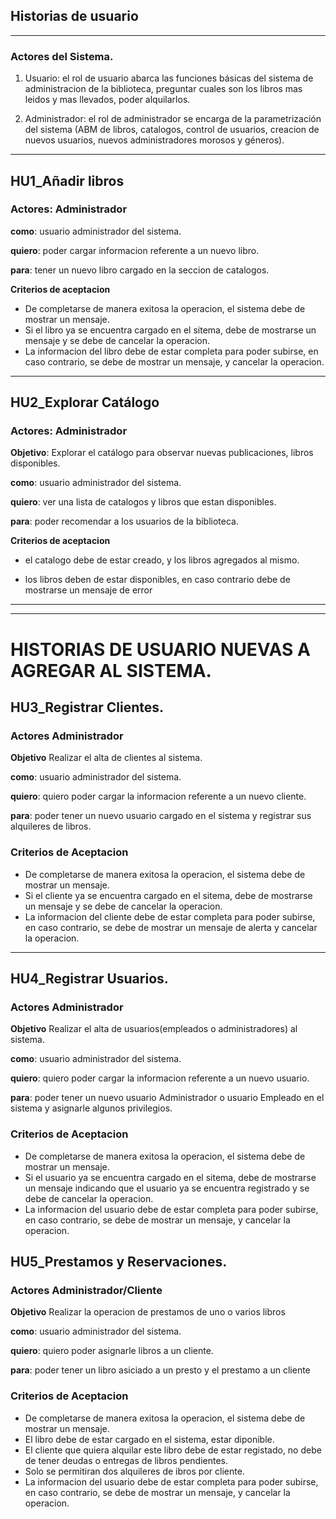 ## Historias de usuario

---

### Actores del Sistema.

1. Usuario: el rol de usuario abarca las funciones básicas del sistema de administracion de la biblioteca, preguntar cuales son los libros mas leidos y mas llevados, poder alquilarlos.

2. Administrador: el rol de administrador se encarga de la parametrización del sistema (ABM de libros, catalogos, control de usuarios, creacion de nuevos usuarios, nuevos administradores morosos y géneros).

---

## HU1_Añadir libros

### Actores: Administrador

**como**: usuario administrador del sistema.

**quiero**: poder cargar informacion referente a un nuevo libro.

**para**: tener un nuevo libro cargado en la seccion de catalogos.

**Criterios de aceptacion**

- De completarse de manera exitosa la operacion, el sistema debe de mostrar un mensaje.
- Si el libro ya se encuentra cargado en el sitema, debe de mostrarse un mensaje y se debe de cancelar la operacion.
- La informacion del libro debe de estar completa para poder subirse, en caso contrario, se debe de mostrar un mensaje, y cancelar la operacion.

---

## HU2_Explorar Catálogo

### Actores: Administrador

**Objetivo**: Explorar el catálogo para observar nuevas publicaciones, libros disponibles.

**como**: usuario administrador del sistema.

**quiero**: ver una lista de catalogos y libros que estan disponibles.

**para**: poder recomendar a los usuarios de la biblioteca.

**Criterios de aceptacion**

- el catalogo debe de estar creado, y los libros agregados al mismo.

- los libros deben de estar disponibles, en caso contrario debe de mostrarse un mensaje de error

---

---

# HISTORIAS DE USUARIO NUEVAS A AGREGAR AL SISTEMA.

## HU3_Registrar Clientes.

### Actores Administrador

**Objetivo** Realizar el alta de clientes al sistema.

**como**: usuario administrador del sistema.

**quiero**: quiero poder cargar la informacion referente a un nuevo cliente.

**para**: poder tener un nuevo usuario cargado en el sistema y registrar sus alquileres de libros.

### Criterios de Aceptacion

- De completarse de manera exitosa la operacion, el sistema debe de mostrar un mensaje.
- Si el cliente ya se encuentra cargado en el sitema, debe de mostrarse un mensaje y se debe de cancelar la operacion.
- La informacion del cliente debe de estar completa para poder subirse, en caso contrario, se debe de mostrar un mensaje de alerta y cancelar la operacion.

---
## HU4_Registrar Usuarios.

### Actores Administrador

**Objetivo** Realizar el alta de usuarios(empleados o administradores) al sistema.

**como**: usuario administrador del sistema.

**quiero**: quiero poder cargar la informacion referente a un nuevo usuario.

**para**: poder tener un nuevo usuario Administrador o usuario Empleado en el sistema y asignarle algunos privilegios.

### Criterios de Aceptacion

- De completarse de manera exitosa la operacion, el sistema debe de mostrar un mensaje.
- Si el usuario ya se encuentra cargado en el sitema, debe de mostrarse un mensaje indicando que el usuario ya se encuentra registrado y se debe de cancelar la operacion.
- La informacion del usuario debe de estar completa para poder subirse, en caso contrario, se debe de mostrar un mensaje, y cancelar la operacion.



## HU5_Prestamos y Reservaciones.

### Actores Administrador/Cliente

**Objetivo** Realizar la operacion de prestamos de uno o varios libros

**como**: usuario administrador del sistema.

**quiero**: quiero poder asignarle libros a un cliente.

**para**: poder tener un libro asiciado a un presto y el prestamo a un cliente

### Criterios de Aceptacion

- De completarse de manera exitosa la operacion, el sistema debe de mostrar un mensaje.
- El libro debe de estar cargado en el sistema, estar diponible.
- El cliente que quiera alquilar este libro debe de estar registado, no debe de tener deudas o entregas de libros pendientes.   
- Solo se permitiran dos alquileres de ibros por cliente.
- La informacion del usuario debe de estar completa para poder subirse, en caso contrario, se debe de mostrar un mensaje, y cancelar la operacion.

